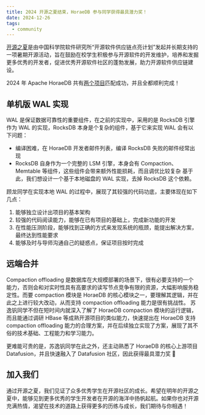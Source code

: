 ```yaml
---
title: 2024 开源之夏结束，HoraeDB 参与同学获得最具潜力奖！
date: 2024-12-26
tags:
  - community
---
```


[开源之夏](https://summer-ospp.ac.cn/org/orgdetail/44e53042-d59d-4eb1-9195-a8c81c868adc?lang=zh)是由中国科学院软件研究所“开源软件供应链点亮计划”发起并长期支持的一项暑期开源活动，旨在鼓励在校学生积极参与开源软件的开发维护，培养和发掘更多优秀的开发者，促进优秀开源软件社区的蓬勃发展，助力开源软件供应链建设。

2024 年 Apache HoraeDB 共有[两个项目](https://summer-ospp.ac.cn/org/orgdetail/44e53042-d59d-4eb1-9195-a8c81c868adc?lang=zh)匹配成功，并且全都顺利完成！

## 单机版 WAL 实现

WAL 是保证数据可靠性的重要组件，在之前的实现中，采用的是 RocksDB 引擎作为 WAL 的实现，RocksDB 本身是个复杂的组件，基于它来实现 WAL 会有以下问题：

- 编译困难，在 HoraeDB 开发者邮件列表，编译 RocksDB 失败的邮件经常出现
- RocksDB 自身作为一个完整的 LSM 引擎，本身会有 Compaction、Memtable 等组件，这些组件会带来额外性能损耗，而且调优比较复杂
  基于此，我们想设计一个基于本地磁盘的 WAL 实现，去掉 RocksDB 这个依赖。

顾龙同学在实现本地 WAL 的过程中，展现了其较强的代码功底，主要体现在如下几点：

1. 能够独立设计出项目的基本架构
2. 较强的代码阅读能力，能够在已有项目的基础上，完成新功能的开发
3. 在性能压测阶段，能够找到正确的方式来发现系统的瓶颈，能提出解决方案，最终达到性能要求
4. 能够及时与导师沟通自己的疑惑点，保证项目按时完成

## 远端合并

Compaction offloading 是数据库在大规模部署的场景下，很有必要支持的一个能力，否则会和对实时性具有高要求的读写节点竞争有限的资源，大幅影响服务稳定性。而要 compaction 模块是 HoraeDB 的核心模块之一，要理解其逻辑，并在此之上进行较大改动，从而支持 compaction offloading 能力是很有挑战性。
苏逸钒同学不但在短时间内就深入了解了 HoraeDB compaction 模块的运行逻辑，而且能通过调研 HBase 等成熟开源项目的类似能力，快速提出在 HoraeDB 支持 compaction offloading 能力的合理方案，并在后续独立实现了方案，展现了其不俗的技术基础、工程能力和学习能力。

更难能可贵的是，苏逸钒同学在此之外，还主动熟悉了 HoraeDB 的核心上游项目 Datafusion，并且快速融入了 Datafusion 社区，因此获得最具潜力奖 🏅

## 加入我们

通过开源之夏，我们见证了众多优秀学生在开源社区的成长。希望在明年的开源之夏中，能够见到更多优秀的学生开发者在开源的海洋中扬帆起航。如果你也对开源充满热情，渴望在技术的道路上获得更多的历练与成长，我们期待与你相遇！
